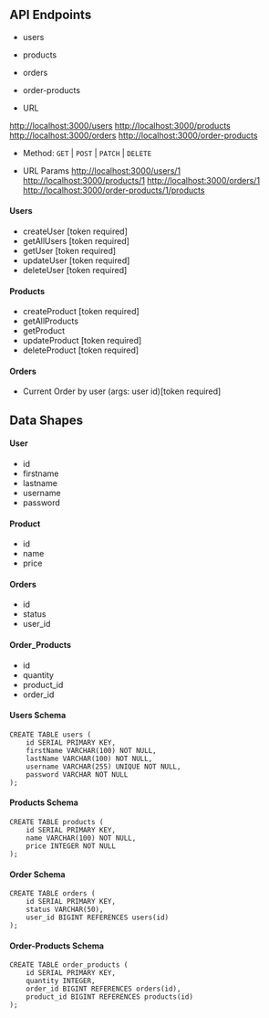 ## API Endpoints
- users
- products
- orders
- order-products

- URL

<http://localhost:3000/users>
<http://localhost:3000/products>
<http://localhost:3000/orders>
<http://localhost:3000/order-products>

- Method:
`GET` | `POST` | `PATCH` | `DELETE`

- URL Params
<http://localhost:3000/users/1>
<http://localhost:3000/products/1>
<http://localhost:3000/orders/1>
<http://localhost:3000/order-products/1/products>

#### Users
- createUser [token required]
- getAllUsers [token required]
- getUser [token required]
- updateUser [token required]
- deleteUser [token required]
#### Products
- createProduct [token required]
- getAllProducts
- getProduct
- updateProduct [token required]
- deleteProduct [token required]
#### Orders
- Current Order by user (args: user id)[token required]

## Data Shapes
#### User
- id
- firstname
- lastname
- username
- password
#### Product
- id
- name
- price
#### Orders
- id
- status
- user_id
#### Order_Products
- id
- quantity
- product_id
- order_id

#### Users Schema
```
CREATE TABLE users (
    id SERIAL PRIMARY KEY,
    firstName VARCHAR(100) NOT NULL,
    lastName VARCHAR(100) NOT NULL,
    username VARCHAR(255) UNIQUE NOT NULL,
    password VARCHAR NOT NULL
);
```

#### Products Schema
```
CREATE TABLE products (
    id SERIAL PRIMARY KEY,
    name VARCHAR(100) NOT NULL,
    price INTEGER NOT NULL
);
```

#### Order Schema
```
CREATE TABLE orders (
    id SERIAL PRIMARY KEY,
    status VARCHAR(50),
    user_id BIGINT REFERENCES users(id)
);
```

#### Order-Products Schema
```
CREATE TABLE order_products (
    id SERIAL PRIMARY KEY,
    quantity INTEGER,
    order_id BIGINT REFERENCES orders(id),
    product_id BIGINT REFERENCES products(id)
);
```
